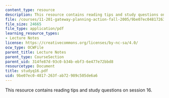 ```yaml
---
content_type: resource
description: This resource contains reading tips and study questions on session 16.
file: /courses/11-201-gateway-planning-action-fall-2005/9be07ec04817263fab72989c505de6a6_studyq16.pdf
file_size: 24665
file_type: application/pdf
learning_resource_types:
- Lecture Notes
license: https://creativecommons.org/licenses/by-nc-sa/4.0/
ocw_type: OCWFile
parent_title: Lecture Notes
parent_type: CourseSection
parent_uid: 314fe87d-93c0-b34b-ebf3-6e477e72bbd8
resourcetype: Document
title: studyq16.pdf
uid: 9be07ec0-4817-263f-ab72-989c505de6a6
---
```

This resource contains reading tips and study questions on session 16.